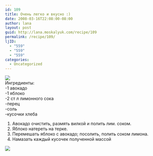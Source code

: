 ```yaml
---
id: 109
title: Очень легко и вкусно :)
date: 2008-03-16T22:08:00-08:00
author: lana
layout: post
guid: http://lana.moskalyuk.com/recipe/109
permalink: /recipe/109/
ljID:
  - "559"
  - "559"
  - "559"
categories:
  - Uncategorized
---
```

![](http://farm3.static.flickr.com/2400/2339088615_915a5d9cd9.jpg?v=0)  
Ингредиенты:  
-1 авокадо  
-1 яблоко  
-2 ст л лимонного сока  
-перец  
-соль  
-кусочки хлеба

1. Авокадо очистить, размять вилкой и полить лим. соком.  
2. Яблоко натереть на терке.  
3. Перемешать яблоко с авокадо; посолить, полить соком лимона.  
4. Намазать каждый кусочек полученной массой

![](http://farm3.static.flickr.com/2172/2339919054_2d25ca3aba.jpg?v=0)